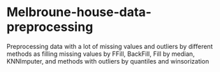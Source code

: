 # Melbroune-house-data-preprocessing
Preprocessing data with a lot of missing values and outliers by different methods as filling missing values by FFill, BackFill, Fill by median, KNNImputer, and methods with outliers by quantiles and winsorization

